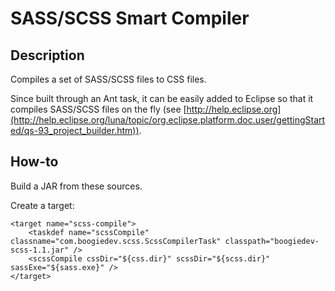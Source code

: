 # SASS/SCSS Smart Compiler

## Description

Compiles a set of SASS/SCSS files to CSS files.

Since built through an Ant task, it can be easily added to Eclipse so that it compiles SASS/SCSS files on the fly (see [http://help.eclipse.org](http://help.eclipse.org/luna/topic/org.eclipse.platform.doc.user/gettingStarted/qs-93_project_builder.htm)).

## How-to

Build a JAR from these sources.

Create a target:

	<target name="scss-compile">
		<taskdef name="scssCompile" classname="com.boogiedev.scss.ScssCompilerTask" classpath="boogiedev-scss-1.1.jar" />
		<scssCompile cssDir="${css.dir}" scssDir="${scss.dir}" sassExe="${sass.exe}" />
	</target>

